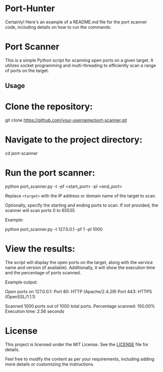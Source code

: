 # Port-Hunter
Certainly! Here's an example of a README.md file for the port scanner code, including details on how to run the commands:

# Port Scanner

This is a simple Python script for scanning open ports on a given target. It utilizes socket programming and multi-threading to efficiently scan a range of ports on the target.

## Usage

# Clone the repository:


   git clone https://github.com/your-username/port-scanner.git


# Navigate to the project directory:


   cd port-scanner

# Run the port scanner:

   python port_scanner.py -t <target> -pf <start_port> -pl <end_port>
  

   Replace `<target>` with the IP address or domain name of the target to scan.

   Optionally, specify the starting and ending ports to scan. If not provided, the scanner will scan ports 0 to 65535.

   Example:

   python port_scanner.py -t 127.0.0.1 -pf 1 -pl 1000
  
# View the results:

   The script will display the open ports on the target, along with the service name and version (if available). Additionally, it will show the execution time and the percentage of ports scanned.

   Example output:

  
   Open ports on 127.0.0.1:
   Port 80: HTTP (Apache/2.4.29)
   Port 443: HTTPS (OpenSSL/1.1.1)

   Scanned 1000 ports out of 1000 total ports.
   Percentage scanned: 100.00%
   Execution time: 2.56 seconds

# License

This project is licensed under the MIT License. See the [LICENSE](LICENSE) file for details.


Feel free to modify the content as per your requirements, including adding more details or customizing the instructions.
